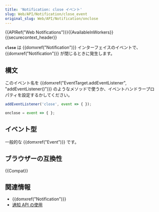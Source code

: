 ```yaml
---
title: 'Notification: close イベント'
slug: Web/API/Notification/close_event
original_slug: Web/API/Notification/onclose
---
```

{{APIRef("Web Notifications")}}{{AvailableInWorkers}}{{securecontext_header}}

**`close`** は {{domxref("Notification")}} インターフェイスのイベントで、 {{domxref("Notification")}} が閉じるときに発生します。

## 構文

このイベント名を {{domxref("EventTarget.addEventListener", "addEventListener()")}} のようなメソッドで使うか、イベントハンドラープロパティを設定するかしてください。

```js
addEventListener('close', event => { });

onclose = event => { };
```

## イベント型

一般的な {{domxref("Event")}} です。

## ブラウザーの互換性

{{Compat}}

## 関連情報

- {{domxref("Notification")}}
- [通知 API の使用](/ja/docs/Web/API/Notifications_API/Using_the_Notifications_API)
